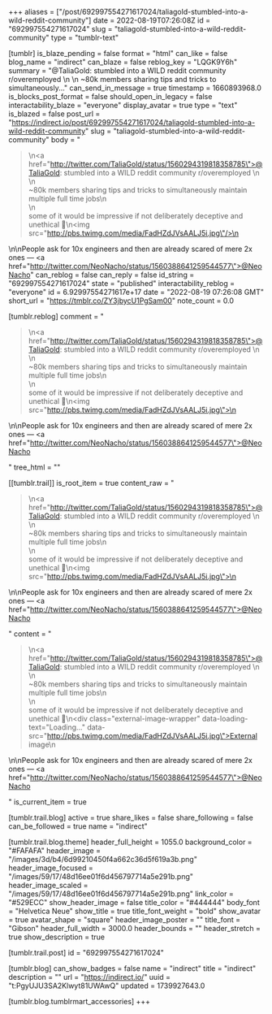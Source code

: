 +++
aliases = ["/post/692997554271617024/taliagold-stumbled-into-a-wild-reddit-community"]
date = 2022-08-19T07:26:08Z
id = "692997554271617024"
slug = "taliagold-stumbled-into-a-wild-reddit-community"
type = "tumblr-text"

[tumblr]
is_blaze_pending = false
format = "html"
can_like = false
blog_name = "indirect"
can_blaze = false
reblog_key = "LQGK9Y6h"
summary = "@TaliaGold: stumbled into a WILD reddit community r/overemployed \n \n ~80k members sharing tips and tricks to simultaneously..."
can_send_in_message = true
timestamp = 1660893968.0
is_blocks_post_format = false
should_open_in_legacy = false
interactability_blaze = "everyone"
display_avatar = true
type = "text"
is_blazed = false
post_url = "https://indirect.io/post/692997554271617024/taliagold-stumbled-into-a-wild-reddit-community"
slug = "taliagold-stumbled-into-a-wild-reddit-community"
body = "<blockquote><p>\n<a href=\"http://twitter.com/TaliaGold/status/1560294319818358785\">@TaliaGold</a>: stumbled into a WILD reddit community r/overemployed \n<br/>\n<br/>~80k members sharing tips and tricks to simultaneously maintain multiple full time jobs\n<br/>\n<br/>some of it would be impressive if not deliberately deceptive and unethical 🤯\n<img src=\"http://pbs.twimg.com/media/FadHZdJVsAALJ5i.jpg\"/>\n</p></blockquote>\n\nPeople ask for 10x engineers and then are already scared of mere 2x ones — <a href=\"http://twitter.com/NeoNacho/status/1560388641259544577\">@NeoNacho</a>"
can_reblog = false
can_reply = false
id_string = "692997554271617024"
state = "published"
interactability_reblog = "everyone"
id = 6.92997554271617e+17
date = "2022-08-19 07:26:08 GMT"
short_url = "https://tmblr.co/ZY3jbycU1PgSam00"
note_count = 0.0

[tumblr.reblog]
comment = "<p><blockquote><p>\n<a href=\"http://twitter.com/TaliaGold/status/1560294319818358785\">@TaliaGold</a>: stumbled into a WILD reddit community r/overemployed \n<br>\n<br>~80k members sharing tips and tricks to simultaneously maintain multiple full time jobs\n<br>\n<br>some of it would be impressive if not deliberately deceptive and unethical 🤯\n<img src=\"http://pbs.twimg.com/media/FadHZdJVsAALJ5i.jpg\">\n</p></blockquote>\n\nPeople ask for 10x engineers and then are already scared of mere 2x ones — <a href=\"http://twitter.com/NeoNacho/status/1560388641259544577\">@NeoNacho</a></p>"
tree_html = ""

[[tumblr.trail]]
is_root_item = true
content_raw = "<p><blockquote><p>\n<a href=\"http://twitter.com/TaliaGold/status/1560294319818358785\">@TaliaGold</a>: stumbled into a WILD reddit community r/overemployed \n<br>\n<br>~80k members sharing tips and tricks to simultaneously maintain multiple full time jobs\n<br>\n<br>some of it would be impressive if not deliberately deceptive and unethical 🤯\n<img src=\"http://pbs.twimg.com/media/FadHZdJVsAALJ5i.jpg\">\n</p></blockquote>\n\nPeople ask for 10x engineers and then are already scared of mere 2x ones — <a href=\"http://twitter.com/NeoNacho/status/1560388641259544577\">@NeoNacho</a></p>"
content = "<p><blockquote><p>\n<a href=\"http://twitter.com/TaliaGold/status/1560294319818358785\">@TaliaGold</a>: stumbled into a WILD reddit community r/overemployed \n<br />\n<br />~80k members sharing tips and tricks to simultaneously maintain multiple full time jobs\n<br />\n<br />some of it would be impressive if not deliberately deceptive and unethical &#129327;\n<div class=\"external-image-wrapper\" data-loading-text=\"Loading...\" data-src=\"http://pbs.twimg.com/media/FadHZdJVsAALJ5i.jpg\">External image</div>\n</p></blockquote>\n\nPeople ask for 10x engineers and then are already scared of mere 2x ones &mdash; <a href=\"http://twitter.com/NeoNacho/status/1560388641259544577\">@NeoNacho</a></p>"
is_current_item = true

[tumblr.trail.blog]
active = true
share_likes = false
share_following = false
can_be_followed = true
name = "indirect"

[tumblr.trail.blog.theme]
header_full_height = 1055.0
background_color = "#FAFAFA"
header_image = "/images/3d/b4/6d99210450f4a662c36d5f619a3b.png"
header_image_focused = "/images/59/17/48d16ee01f6d456797714a5e291b.png"
header_image_scaled = "/images/59/17/48d16ee01f6d456797714a5e291b.png"
link_color = "#529ECC"
show_header_image = false
title_color = "#444444"
body_font = "Helvetica Neue"
show_title = true
title_font_weight = "bold"
show_avatar = true
avatar_shape = "square"
header_image_poster = ""
title_font = "Gibson"
header_full_width = 3000.0
header_bounds = ""
header_stretch = true
show_description = true

[tumblr.trail.post]
id = "692997554271617024"

[tumblr.blog]
can_show_badges = false
name = "indirect"
title = "indirect"
description = ""
url = "https://indirect.io/"
uuid = "t:PgyUJU3SA2Klwyt81UWAwQ"
updated = 1739927643.0

[tumblr.blog.tumblrmart_accessories]
+++
